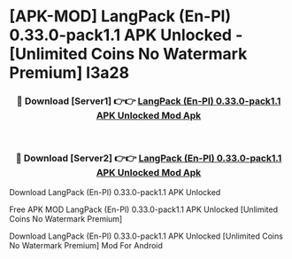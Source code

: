 # [APK-MOD] LangPack (En-Pl) 0.33.0-pack1.1 APK Unlocked - [Unlimited Coins No Watermark Premium] l3a28



<div align="center">
<h3>🔴 Download [Server1] 👉👉 <a href="https://momento.my/?title=LangPack_(En-Pl)_0.33.0-pack1.1_APK_Unlocked">LangPack (En-Pl) 0.33.0-pack1.1 APK Unlocked Mod Apk</a></h3><br>

<h3>🔴 Download [Server2] 👉👉 <a href="https://momento.my/?title=LangPack_(En-Pl)_0.33.0-pack1.1_APK_Unlocked">LangPack (En-Pl) 0.33.0-pack1.1 APK Unlocked Mod Apk</a></h3>
</div>



Download LangPack (En-Pl) 0.33.0-pack1.1 APK Unlocked 

Free APK MOD LangPack (En-Pl) 0.33.0-pack1.1 APK Unlocked [Unlimited Coins No Watermark Premium]

Download LangPack (En-Pl) 0.33.0-pack1.1 APK Unlocked [Unlimited Coins No Watermark Premium] Mod For Android

